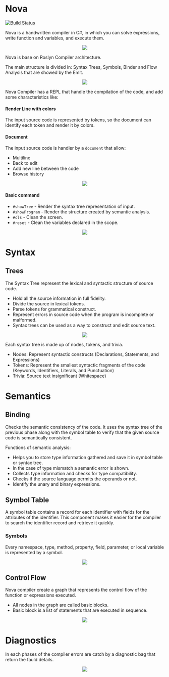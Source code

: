 # Nova

[![Build Status](https://windyriey.visualstudio.com/Nova/_apis/build/status/luqp.Nova?branchName=master)](https://windyriey.visualstudio.com/Nova/_build/latest?definitionId=2&branchName=master)

Nova is a handwritten compiler in C#, in which you can solve expressions, write function and variables, and execute them.

<p align="center">
  <img src=".\Images\Gifs\01_Initial.gif">
</p>
Nova is base on Roslyn Compiler architecture.

The main structure is divided in: Syntax Trees, Symbols, Binder and Flow Analysis that are showed by the Emit.

<p align="center">
  <img src=".\Images\Readme\Structure.png">
</p>

Nova Compiler has a REPL that handle the compilation of the code, and add some characteristics like:

#### Render Line with colors
The input source code is represented by tokens, so the document can identify each token and render it by colors.

#### Document
The input source code is handler by a `document` that allow:
  * Multiline
  * Back to edit
  * Add new line between the code
  * Browse history

<p align="center">
  <img src=".\Images\Gifs\02_Document.gif">
</p>

#### Basic command
  * `#showTree` - Render the syntax tree representation of input.
  * `#showProgram` - Render the structure created by semantic analysis.
  * `#cls` - Clean the screen.
  * `#reset` - Clean the variables declared in the scope.

<p align="center">
  <img src=".\Images\Gifs\03_Commands.gif">
</p>


# Syntax

## Trees
The Syntax Tree represent the lexical and syntactic structure of source code.
  * Hold all the source information in full fidelity.
  * Divide the source in lexical tokens.
  * Parse tokens for grammatical construct.
  * Represent errors in source code when the program is incomplete or malformed.
  * Syntax trees can be used as a way to construct and edit source text.

<p align="center">
  <img src=".\Images\Gifs\04_Show_Tree.gif">
</p>

Each syntax tree is made up of nodes, tokens, and trivia.
  * Nodes: Represent syntactic constructs (Declarations, Statements, and Expressions)
  * Tokens: Represent the smallest syntactic fragments of the code (Keywords, Identifiers, Literals, and Punctuation)
  * Trivia: Source text insignificant (Whitespace)

# Semantics

## Binding
Checks the semantic consistency of the code. It uses the syntax tree of the previous phase along with the symbol table to verify that the given source code is semantically consistent.

Functions of semantic analysis:

* Helps you to store type information gathered and save it in symbol table or syntax tree.
* In the case of type mismatch a semantic error is shown.
* Collects type information and checks for type compatibility.
* Checks if the source language permits the operands or not.
* Identify the unary and binary expressions.

## Symbol Table
A symbol table contains a record for each identifier with fields for the attributes of the identifier. This component makes it easier for the compiler to search the identifier record and retrieve it quickly.

### Symbols
Every namespace, type, method, property, field, parameter, or local variable is represented by a symbol.


<p align="center">
  <img src=".\Images\Gifs\05_Show_Program.gif">
</p>

## Control Flow
Nova compiler create a graph that represents the control flow of the function or expressions executed.

  * All nodes in the graph are called basic blocks.
  * Basic block is a list of statements that are executed in sequence.

<p align="center">
  <img src=".\Images\Gifs\07_graphs.gif">
</p>

# Diagnostics
In each phases of the compiler errors are catch by a diagnostic bag that return the fauld details.

<p align="center">
  <img src=".\Images\Gifs\06_Diagnostics.gif">
</p>